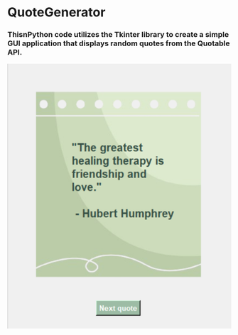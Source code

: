 # QuoteGenerator
### ThisnPython code utilizes the Tkinter library to create a simple GUI application that displays random quotes from the Quotable API.

![Preview](sc.png)
